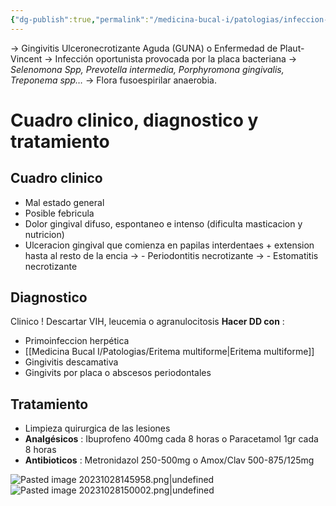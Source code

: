 ```yaml
---
{"dg-publish":true,"permalink":"/medicina-bucal-i/patologias/infeccion-bacterianas/gingivits-necrotizante-aguda/"}
---
```


→ Gingivitis Ulceronecrotizante Aguda (GUNA) o Enfermedad de Plaut-Vincent
→ Infección oportunista provocada por la placa bacteriana
→ *Selenomona Spp, Prevotella intermedia, Porphyromona gingivalis, Treponema spp…*
→ Flora fusoespirilar anaerobia.

# Cuadro clinico, diagnostico y tratamiento

## Cuadro clinico
- Mal estado general
- Posible febricula
- Dolor gingival difuso, espontaneo e intenso (dificulta masticacion y nutricion)
- Ulceracion gingival que comienza en papilas interdentaes + extension hasta al resto de la encia
→ - Periodontitis necrotizante
→ - Estomatitis necrotizante

## Diagnostico
Clinico ! 
Descartar VIH, leucemia o agranulocitosis 
**Hacer DD con** :
- Primoinfeccion herpética
- [[Medicina Bucal I/Patologias/Eritema multiforme\|Eritema multiforme]]
- Gingivitis descamativa
- Gingivits por placa o abscesos periodontales

## Tratamiento 
- Limpieza quirurgica de las lesiones
- **Analgésicos** : Ibuprofeno 400mg cada 8 horas o Paracetamol 1gr cada 8 horas
- **Antibioticos** : Metronidazol 250-500mg o Amox/Clav 500-875/125mg

![Pasted image 20231028145958.png|undefined](/img/user/Cirugia%20Bucal%20I/Medias/Pasted%20image%2020231028145958.png)![Pasted image 20231028150002.png|undefined](/img/user/Cirugia%20Bucal%20I/Medias/Pasted%20image%2020231028150002.png)